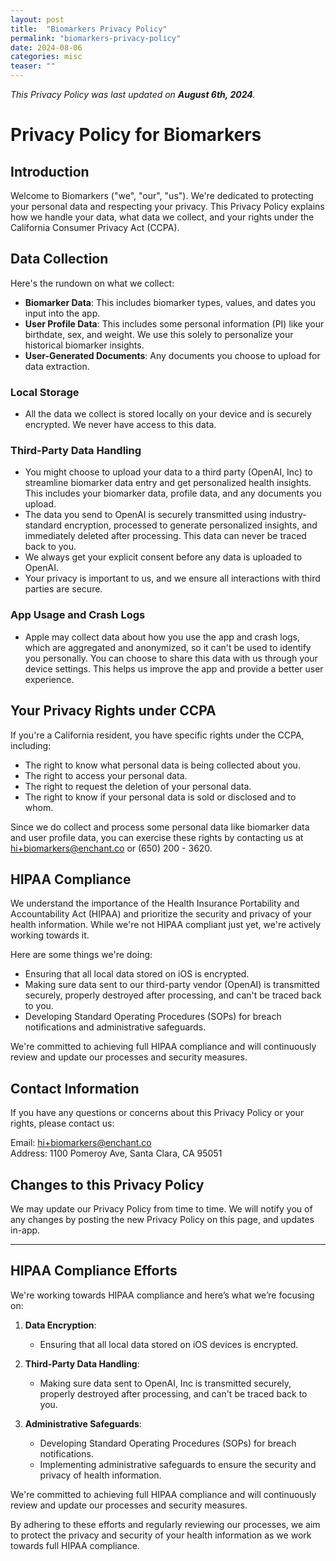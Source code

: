 ```yaml
---
layout: post
title:  "Biomarkers Privacy Policy"
permalink: "biomarkers-privacy-policy"
date: 2024-08-06
categories: misc
teaser: ""
---
```


_This Privacy Policy was last updated on **August 6th, 2024**._

# Privacy Policy for Biomarkers

## Introduction

Welcome to Biomarkers ("we", "our", "us"). We're dedicated to protecting your personal data and respecting your privacy. This Privacy Policy explains how we handle your data, what data we collect, and your rights under the California Consumer Privacy Act (CCPA).

## Data Collection

Here's the rundown on what we collect:

- **Biomarker Data**: This includes biomarker types, values, and dates you input into the app.
- **User Profile Data**: This includes some personal information (PI) like your birthdate, sex, and weight. We use this solely to personalize your historical biomarker insights.
- **User-Generated Documents**: Any documents you choose to upload for data extraction.

### Local Storage
- All the data we collect is stored locally on your device and is securely encrypted. We never have access to this data.

### Third-Party Data Handling
- You might choose to upload your data to a third party (OpenAI, Inc) to streamline biomarker data entry and get personalized health insights. This includes your biomarker data, profile data, and any documents you upload.
- The data you send to OpenAI is securely transmitted using industry-standard encryption, processed to generate personalized insights, and immediately deleted after processing. This data can never be traced back to you.
- We always get your explicit consent before any data is uploaded to OpenAI.
- Your privacy is important to us, and we ensure all interactions with third parties are secure.

### App Usage and Crash Logs
- Apple may collect data about how you use the app and crash logs, which are aggregated and anonymized, so it can't be used to identify you personally. You can choose to share this data with us through your device settings. This helps us improve the app and provide a better user experience.

## Your Privacy Rights under CCPA

If you're a California resident, you have specific rights under the CCPA, including:

- The right to know what personal data is being collected about you.
- The right to access your personal data.
- The right to request the deletion of your personal data.
- The right to know if your personal data is sold or disclosed and to whom.

Since we do collect and process some personal data like biomarker data and user profile data, you can exercise these rights by contacting us at hi+biomarkers@enchant.co or (650) 200 - 3620.

## HIPAA Compliance

We understand the importance of the Health Insurance Portability and Accountability Act (HIPAA) and prioritize the security and privacy of your health information. While we're not HIPAA compliant just yet, we're actively working towards it.

Here are some things we're doing:
- Ensuring that all local data stored on iOS is encrypted.
- Making sure data sent to our third-party vendor (OpenAI) is transmitted securely, properly destroyed after processing, and can't be traced back to you.
- Developing Standard Operating Procedures (SOPs) for breach notifications and administrative safeguards.

We're committed to achieving full HIPAA compliance and will continuously review and update our processes and security measures.

## Contact Information

If you have any questions or concerns about this Privacy Policy or your rights, please contact us:

Email: hi+biomarkers@enchant.co  
Address: 1100 Pomeroy Ave, Santa Clara, CA 95051

## Changes to this Privacy Policy

We may update our Privacy Policy from time to time. We will notify you of any changes by posting the new Privacy Policy on this page, and updates in-app.

---

## HIPAA Compliance Efforts

We're working towards HIPAA compliance and here’s what we’re focusing on:

1. **Data Encryption**:
   - Ensuring that all local data stored on iOS devices is encrypted.

2. **Third-Party Data Handling**:
   - Making sure data sent to OpenAI, Inc is transmitted securely, properly destroyed after processing, and can't be traced back to you.

3. **Administrative Safeguards**:
   - Developing Standard Operating Procedures (SOPs) for breach notifications.
   - Implementing administrative safeguards to ensure the security and privacy of health information.

We're committed to achieving full HIPAA compliance and will continuously review and update our processes and security measures.

By adhering to these efforts and regularly reviewing our processes, we aim to protect the privacy and security of your health information as we work towards full HIPAA compliance.
